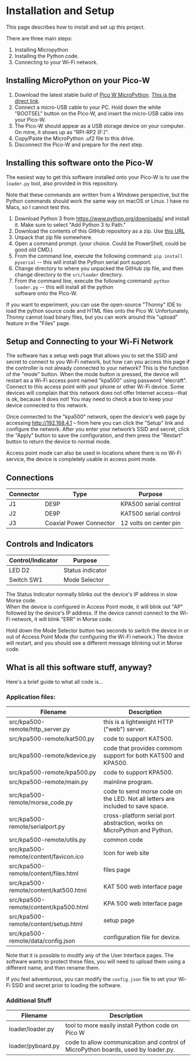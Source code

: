 # Installation and Setup

This page describes how to install and set up this project.

There are three main steps:

1. Installing Micropython
2. Installing the Python code.
3. Connecting to your Wi-Fi network.

## Installing MicroPython on your Pico-W

1. Download the latest stable build of [Pico W MicroPython](https://micropython.org/download/RPI_PICO_W/). 
   [This is the direct link](https://micropython.org/resources/firmware/RPI_PICO_W-20230426-v1.20.0.uf2).
2. Connect a micro-USB cable to your PC.  Hold down the white "BOOTSEL" button on the Pico-W, and insert the
   micro-USB cable into your Pico-W.
3. The Pico-W should appear as a USB storage device on your computer.  On mine, it shows up as "RPI-RP2 (F:)".
4. Copy/Paste the MicroPython .uf2 file to this drive.
5. Disconnect the Pico-W and prepare for the next step.

## Installing this software onto the Pico-W

The easiest way to get this software installed onto your Pico-W is to use the `loader.py` tool, also
provided in this repository.  

Note that these commands are written from a Windows perspective, but the Python commands should work the same way 
on macOS or Linux.  I have no Macs, so I cannot test this.

1. Download Python 3 from https://www.python.org/downloads/ and install it.  Make sure to select "Add 
   Python 3 to Path."
2. Download the contents of this GitHub repository as a zip.  Use
   [this URL](https://github.com/n1kdo/KPA500-remote/archive/refs/heads/master.zip)
3. Unpack that zip file somewhere. 
4. Open a command prompt.  (your choice.  Could be PowerShell, could be good old CMD.)
5. From the command line, execute the following command: `pip install pyserial` -- this will install the Python 
   serial port support.
6. Change directory to where you unpacked the GitHub zip file, and then change directory to the `src/loader` directory.
7. From the command line, execute the following command: `python loader.py` -- this will install all the python  
   software onto the Pico-W.

If you want to experiment, you can use the open-source "Thonny" IDE to load the python source code and HTML files
onto the Pico W.  Unfortunately, Thonny cannot load binary files, but you can work around this "upload" feature in
the "Files" page.

## Setup and Connecting to your Wi-Fi Network

The software has a setup web page that allows you to set the SSID and secret to connect to you Wi-Fi network, 
but how can you access this page if the controller is not already connected to your network? This is the function
of the "mode" button. When the mode button is pressed, the device will restart as a Wi-Fi access point named
"kpa500" using password "elecraft".  Connect to this access point with your phone or other Wi-Fi device. Some 
devices will complain that this network does not offer Internet access--that is ok, because it does not! 
You may need to check a box to keep your device connected to this network.

Once connected to the "kpa500" network, open the device's web page by accessing http://192.168.4.1 – from here you
can click the "Setup" link and configure the network. After you enter your network’s SSID and secret, click the "Apply"
button to save the configuration, and then press the "Restart" button to return the device to normal mode.

Access point mode can also be used in locations where there is no Wi-Fi service, the device is completely 
usable in access point mode.

## Connections

| Connector | Type                    | Purpose                |
|-----------|-------------------------|------------------------|
| J1        | DE9P                    | KPA500 serial control  |
| J2        | DE9P                    | KAT500 serial control  |
| J3        | Coaxial Power Connector | 12 volts on center pin |

## Controls and Indicators

| Control/Indicator | Purpose          |
|-------------------|------------------|
| LED D2            | Status indicator |
| Switch SW1        | Mode Selector    |

The Status Indicator normally blinks out the device's IP address in slow Morse code.  
When the device is configured in Access Point mode, it will blink out "AP" followed by the device's IP address. 
If the device cannot connect to the Wi-Fi network, it will blink "ERR" in Morse code.

Hold down the Mode Selector button two seconds to switch the device in or out of Access Point Mode (for configuring
the Wi-Fi network.) The device will restart, and you should see a different message blinking out in Morse code.

## What is all this software stuff, anyway?

Here's a brief guide to what all code is...

### Application files:

| Filename                              | Description                                                                      |
|---------------------------------------|----------------------------------------------------------------------------------|
| src/kpa500-remote/http_server.py      | this is a lightweight HTTP ("web") server.                                       |
| src/kpa500-remote/kat500.py           | code to support KAT500.                                                          |
| src/kpa500-remote/kdevice.py          | code that provides commom support for both KAT500 and KPA500.                    |
| src/kpa500-remote/kpa500.py           | code to support KPA500.                                                          |
| src/kpa500-remote/main.py             | mainline program.                                                                |
| src/kpa500-remote/morse_code.py       | code to send morse code on the LED.  Not all letters are included to save space. |
| src/kpa500-remote/serialport.py       | cross-platform serial port abstraction, works on MicroPython and Python.         |
| src/kpa500-remote/utils.py            | common code                                                                      |
| src/kpa500-remote/content/favicon.ico | Icon for web site                                                                |
| src/kpa500-remote/content/files.html  | files page                                                                       |
| src/kpa500-remote/content/kat500.html | KAT 500 web interface page                                                       |
| src/kpa500-remote/content/kpa500.html | KPA 500 web interface page                                                       |
| src/kpa500-remote/content/setup.html  | setup page                                                                       |
| src/kpa500-remote/data/config.json    | configuration file for device.                                                   |

Note that it is possible to modify any of the User Interface pages.  The software wants to protect these files, you
will need to upload them using a different name, and then rename them.

If you feel adventurous, you can modify the `config.json` file to set your Wi-Fi SSID and secret prior to loading the
software.

### Additional Stuff

| Filename                         | Description                                                                       |
|----------------------------------|-----------------------------------------------------------------------------------|
| loader/loader.py                 | tool to more easily install Python code on Pico W                                 |
| loader/pyboard.py                | code to allow communication and control of MicroPython boards, used by loader.py. |